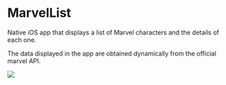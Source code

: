 # MarvelList
Native iOS app that displays a list of Marvel characters and the details of each one. 

The data displayed in the app are obtained dynamically from the official marvel API.


![](marvel-list-giphy.gif)
